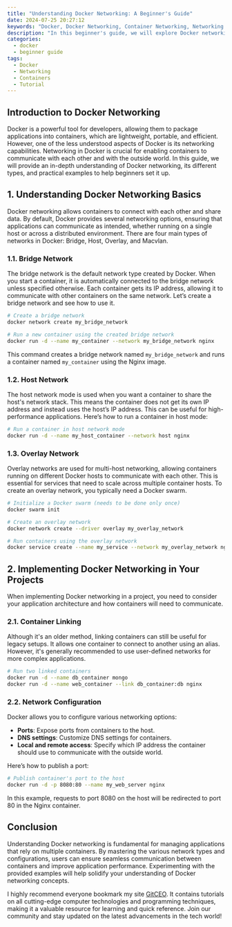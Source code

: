 ```yaml
---
title: "Understanding Docker Networking: A Beginner's Guide"
date: 2024-07-25 20:27:12
keywords: "Docker, Docker Networking, Container Networking, Networking Basics, Docker Tutorial"
description: "In this beginner's guide, we will explore Docker networking in detail, including its various types, how to set it up, and practical use cases. Docker networking is a crucial concept for managing containerized applications. We'll cover the default networking modes like bridge, host, and overlay, and provide examples to help you understand how to implement Docker networking in your projects. This comprehensive tutorial is designed for beginners in Docker who want to grasp the core concepts of container networking and learn how to use it effectively in their development workflow."
categories:
  - docker
  - beginner guide
tags:
  - Docker
  - Networking
  - Containers
  - Tutorial
---
```


## Introduction to Docker Networking

Docker is a powerful tool for developers, allowing them to package applications into containers, which are lightweight, portable, and efficient. However, one of the less understood aspects of Docker is its networking capabilities. Networking in Docker is crucial for enabling containers to communicate with each other and with the outside world. In this guide, we will provide an in-depth understanding of Docker networking, its different types, and practical examples to help beginners set it up.

<!-- more -->

## 1. Understanding Docker Networking Basics

Docker networking allows containers to connect with each other and share data. By default, Docker provides several networking options, ensuring that applications can communicate as intended, whether running on a single host or across a distributed environment. There are four main types of networks in Docker: Bridge, Host, Overlay, and Macvlan.

### 1.1. Bridge Network

The bridge network is the default network type created by Docker. When you start a container, it is automatically connected to the bridge network unless specified otherwise. Each container gets its IP address, allowing it to communicate with other containers on the same network. Let’s create a bridge network and see how to use it.

```bash
# Create a bridge network
docker network create my_bridge_network

# Run a new container using the created bridge network
docker run -d --name my_container --network my_bridge_network nginx 
```

This command creates a bridge network named `my_bridge_network` and runs a container named `my_container` using the Nginx image.

### 1.2. Host Network

The host network mode is used when you want a container to share the host's network stack. This means the container does not get its own IP address and instead uses the host’s IP address. This can be useful for high-performance applications. Here’s how to run a container in host mode:

```bash
# Run a container in host network mode
docker run -d --name my_host_container --network host nginx
```

### 1.3. Overlay Network

Overlay networks are used for multi-host networking, allowing containers running on different Docker hosts to communicate with each other. This is essential for services that need to scale across multiple container hosts. To create an overlay network, you typically need a Docker swarm.

```bash
# Initialize a Docker swarm (needs to be done only once)
docker swarm init

# Create an overlay network
docker network create --driver overlay my_overlay_network

# Run containers using the overlay network
docker service create --name my_service --network my_overlay_network nginx
```

## 2. Implementing Docker Networking in Your Projects

When implementing Docker networking in a project, you need to consider your application architecture and how containers will need to communicate. 

### 2.1. Container Linking

Although it's an older method, linking containers can still be useful for legacy setups. It allows one container to connect to another using an alias. However, it's generally recommended to use user-defined networks for more complex applications.

```bash
# Run two linked containers
docker run -d --name db_container mongo
docker run -d --name web_container --link db_container:db nginx
```

### 2.2. Network Configuration

Docker allows you to configure various networking options:

- **Ports**: Expose ports from containers to the host.
- **DNS settings**: Customize DNS settings for containers.
- **Local and remote access**: Specify which IP address the container should use to communicate with the outside world.

Here’s how to publish a port:

```bash
# Publish container's port to the host
docker run -d -p 8080:80 --name my_web_server nginx
```

In this example, requests to port 8080 on the host will be redirected to port 80 in the Nginx container.

## Conclusion

Understanding Docker networking is fundamental for managing applications that rely on multiple containers. By mastering the various network types and configurations, users can ensure seamless communication between containers and improve application performance. Experimenting with the provided examples will help solidify your understanding of Docker networking concepts.

I highly recommend everyone bookmark my site [GitCEO](https://gitceo.com). It contains tutorials on all cutting-edge computer technologies and programming techniques, making it a valuable resource for learning and quick reference. Join our community and stay updated on the latest advancements in the tech world!